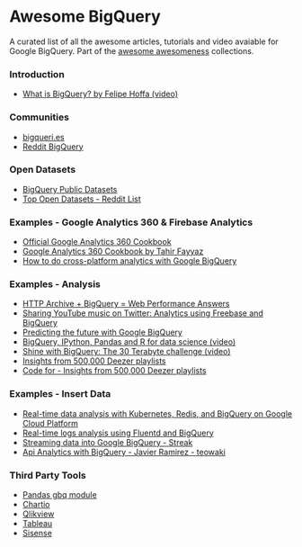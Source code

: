 Awesome BigQuery
================

A curated list of all the awesome articles, tutorials and video avaiable for Google BigQuery. Part of the [awesome awesomeness](https://github.com/bayandin/awesome-awesomeness) collections.

### Introduction

- [What is BigQuery? by Felipe Hoffa (video)](https://www.youtube.com/watch?v=aupC-Wj7XDY)

### Communities

- [bigqueri.es](http://bigqueri.es)
- [Reddit BigQuery](http://www.reddit.com/r/bigquery/)

### Open Datasets

- [BigQuery Public Datasets](https://cloud.google.com/bigquery/public-data/)
- [Top Open Datasets - Reddit List](http://www.reddit.com/r/bigquery/comments/2i0526/top_open_datasets_available_on_bigquery/)

### Examples - Google Analytics 360 & Firebase Analytics

- [Official Google Analytics 360 Cookbook](https://support.google.com/analytics/answer/4419694?hl=en)
- [Google Analytics 360 Cookbook by Tahir Fayyaz](https://github.com/tfayyaz/awesome-bigquery/blob/master/Cookbooks/Google%20Analytics%20Premium.md)
- [How to do cross-platform analytics with Google BigQuery](https://cloud.google.com/blog/big-data/2017/04/how-to-do-cross-platform-analytics-with-google-bigquery)

### Examples - Analysis

- [HTTP Archive + BigQuery = Web Performance Answers](https://www.igvita.com/2013/06/20/http-archive-bigquery-web-performance-answers/)
- [Sharing YouTube music on Twitter: Analytics using Freebase and BigQuery](http://apassant.net/2014/11/21/sharing-youtube-music-twitter-freebase-bigquery/)
- [Predicting the future with Google BigQuery](http://nbviewer.ipython.org/gist/fhoffa/6459195)
- [BigQuery, IPython, Pandas and R for data science (video)](https://www.youtube.com/watch?v=gLeTDUMb7HY)
- [Shine with BigQuery: The 30 Terabyte challenge (video)](https://www.youtube.com/watch?v=LSLU8Gxt-rc)
- [Insights from 500,000 Deezer playlists](http://apassant.net/2014/10/27/500000-deezer-playlists-google-big-query/)
- [Code for - Insights from 500,000 Deezer playlists](https://github.com/apassant/deezer-bigquery)


### Examples - Insert Data

- [Real-time data analysis with Kubernetes, Redis, and BigQuery on Google Cloud Platform](https://cloud.google.com/solutions/real-time/kubernetes-redis-bigquery)
- [Real-time logs analysis using Fluentd and BigQuery](https://cloud.google.com/solutions/real-time/fluentd-bigquery)
- [Streaming data into Google BigQuery - Streak](https://www.youtube.com/watch?v=MTyMirxB-RY)
- [Api Analytics with BigQuery - Javier Ramirez - teowaki](http://www.slideshare.net/supercoco9/api-analytics-with-bigquery-by-javier-ramirez-from-teowaki)

### Third Party Tools

- [Pandas gbq module](http://pandas.pydata.org/pandas-docs/stable/io.html#io-bigquery)
- [Chartio](http://www.chartio.com)
- [Qlikview](http://www.qlik.com)
- [Tableau](http://www.tableau.com)
- [Sisense](http://www.sisense.com/data-connectors/google-bigquery)
